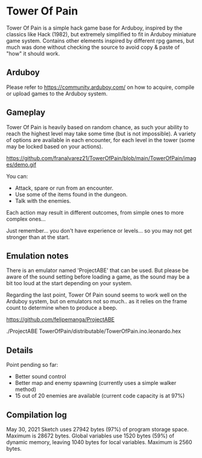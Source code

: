# Tower Of Pain

Tower Of Pain is a simple hack game base for Arduboy, inspired by the classics like Hack (1982), but extremely simplified to fit in Arduboy miniature game system. Contains other elements inspired by different rpg games, but much was done without checking the source to avoid copy & paste of "how" it should work.

## Arduboy

Please refer to https://community.arduboy.com/ on how to acquire, compile or upload games to the Arduboy system.

## Gameplay

Tower Of Pain is heavily based on random chance, as such your ability to reach the highest level may take some time (but is not impossible). A variety of options are available in each encounter, for each level in the tower (some may be locked based on your actions).

https://github.com/franalvarez21/TowerOfPain/blob/main/TowerOfPain/images/demo.gif

You can:
- Attack, spare or run from an encounter.
- Use some of the items found in the dungeon.
- Talk with the enemies.

Each action may result in different outcomes, from simple ones to more complex ones...

Just remember... you don't have experience or levels... so you may not get stronger than at the start.

## Emulation notes

There is an emulator named 'ProjectABE' that can be used. But please be aware of the sound setting before loading a game, as the sound may be a bit too loud at the start depending on your system.

Regarding the last point, Tower Of Pain sound seems to work well on the Arduboy system, but on emulators not so much.. as it relies on the frame count to determine when to produce a beep.

https://github.com/felipemanga/ProjectABE

./ProjectABE TowerOfPain/distributable/TowerOfPain.ino.leonardo.hex

## Details

Point pending so far:
- Better sound control
- Better map and enemy spawning (currently uses a simple walker method)
- 15 out of 20 enemies are available (current code capacity is at 97%)

## Compilation log

May 30, 2021
Sketch uses 27942 bytes (97%) of program storage space. Maximum is 28672 bytes.
Global variables use 1520 bytes (59%) of dynamic memory, leaving 1040 bytes for local variables. Maximum is 2560 bytes.
